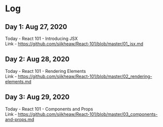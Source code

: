 # Log

## Day 1: Aug 27, 2020

Today - React 101 - Introducing JSX  
Link - https://github.com/siikheaw/React-101/blob/master/01_jsx.md

## Day 2: Aug 28, 2020

Today - React 101 - Rendering Elements   
Link - https://github.com/siikheaw/React-101/blob/master/02_rendering-elements.md

## Day 3: Aug 29, 2020

Today - React 101 - Components and Props  
Link - https://github.com/siikheaw/React-101/blob/master/03_components-and-props.md
